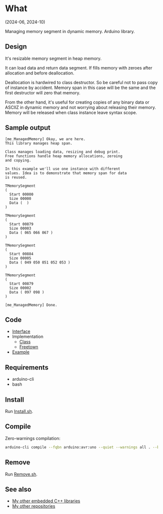 # What

(2024-06, 2024-10)

Managing memory segment in dynamic memory. Arduino library.

## Design

It's resizable memory segment in heap memory.

It can load data and return data segment. If fills memory with
zeroes after allocation and before deallocation.

Deallocation is hardwired to class destructor. So be careful
not to pass copy of instance by accident. Memory span in this case
will be the same and the first destructor will zero that memory.

From the other hand, it's useful for creating copies of any
binary data or ASCIIZ in dynamic memory and not worrying about
releasing their memory. Memory will be released when class instance
leave syntax scope.


## Sample output

```
[me_ManagedMemory] Okay, we are here.
This library manages heap span.

Class manages loading data, resizing and debug print.
Free functions handle heap memory allocations, zeroing
and copying.

In this example we'll use one instance with different
values. Idea is to demonstrate that memory span for data
is reused.

TMemorySegment
(
  Start 00000
  Size 00000
  Data (  )
)

TMemorySegment
(
  Start 00879
  Size 00003
  Data ( 065 066 067 )
)

TMemorySegment
(
  Start 00884
  Size 00005
  Data ( 049 050 051 052 053 )
)

TMemorySegment
(
  Start 00879
  Size 00002
  Data ( 097 098 )
)

[me_ManagedMemory] Done.
```

## Code

* [Interface][Interface]
* Implementation
  * [Class][TManagedMemory]
  * [Freetown][Freetown]
* [Example][Example]


## Requirements

  * arduino-cli
  * bash


## Install

Run [Install.sh](Install.sh).


## Compile

Zero-warnings compilation:

```bash
arduino-cli compile --fqbn arduino:avr:uno --quiet --warnings all . --build-property compiler.cpp.extra_flags="-std=c++1z"
```

## Remove

Run [Remove.sh](Remove.sh).


## See also

* [My other embedded C++ libraries][Embedded]
* [My other repositories][Repos]


[Interface]: src/me_ManagedMemory.h
[TManagedMemory]: src/TManagedMemory.cpp
[Freetown]: src/me_ManagedMemory_Freetown.cpp
[Example]: examples/me_ManagedMemory/me_ManagedMemory.ino

[Embedded]: https://github.com/martin-eden/Embedded_Crafts/tree/master/Parts
[Repos]: https://github.com/martin-eden/contents

